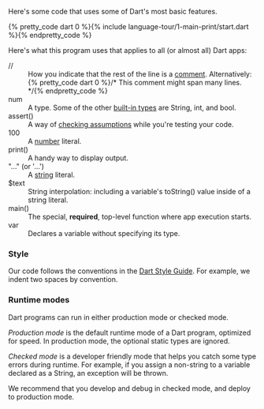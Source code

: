 <p>
Here's some code
that uses some of Dart's most basic features.
</p>

{% pretty_code dart 0 %}{% include language-tour/1-main-print/start.dart %}{% endpretty_code %}

<p>
Here's what this program uses
that applies to all (or almost all) Dart apps:
</p>

<dl>
  <dt> // </dt>
  <dd>
    How you indicate that the rest of the line is a
    <a href="#comments">comment</a>.
    Alternatively:
    {% pretty_code dart 0 %}/* This comment might span many lines. */{% endpretty_code %}
  </dd>

  <dt> num </dt>
  <dd>
    A type. Some of the other <a href="#built-in-types">built-in types</a>
    are String, int, and bool.
  </dd>

  <dt> assert() </dt>
  <dd>
    A way of <a href="#assert">checking assumptions</a>
    while you're testing your code.
  </dd>

  <dt> 100 </dt>
  <dd>
    A <a href="#numbers">number</a> literal.
  </dd>

  <dt> print() </dt>
  <dd>
    A handy way to display output.
  </dd>

  <dt> "..." (or '...')</dt>
  <dd>
    A <a href="#strings">string</a> literal.
  </dd>

  <dt> $text </dt>
  <dd>
    String interpolation: including a variable's toString() value inside of a string literal.
  </dd>

  <dt> main() </dt>
  <dd>
    The special, <b>required</b>,
    top-level function where app execution starts.
  </dd>

  <dt> var </dt>
  <dd>
    Declares a variable without specifying its type.
  </dd>
</dl>

### Style

Our code follows the conventions in the
<a href="/articles/style-guide/">Dart Style Guide</a>.
For example,
we indent two spaces by convention.

### Runtime modes

Dart programs can run in either production mode or checked mode.

_Production mode_ is the default runtime mode of a Dart
program, optimized for speed.
In production mode, the optional static types are ignored.

_Checked mode_ is a developer friendly mode
that helps you catch some type errors during runtime.
For example, if you assign a non-string to a variable declared as a String,
an exception will be thrown.

We recommend that you develop and debug in checked mode,
and deploy to production mode.